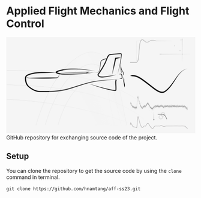 # Applied Flight Mechanics and Flight Control

![talon](./images/zohd_nano_talon_isis.png)
GitHub repository for exchanging source code of the project.

## Setup

You can clone the repository to get the source code by using the `clone` command in terminal.
```
git clone https://github.com/hnamtang/aff-ss23.git
```
